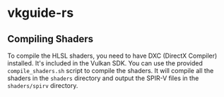 # vkguide-rs

## Compiling Shaders
To compile the HLSL shaders, you need to have DXC (DirectX Compiler) installed. It's included in the Vulkan SDK. You can use the provided `compile_shaders.sh` script to compile the shaders. It will compile all the shaders in the `shaders` directory and output the SPIR-V files in the `shaders/spirv` directory.
